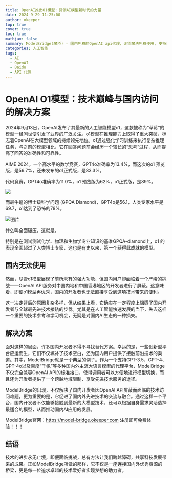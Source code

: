 ```yaml
---
title: OpenAI推出O1模型：引领AI模型新时代的力量
date: 2024-9-29 11:25:00
author: okeeper
top: true
cover: true
toc: true
mathjax: false
summary: ModelBridge(魔桥) - 国内免费的OpenAI api代理，无需魔法免费使用, 支持国内外主流大模型，免费使用。
categories: 人工智能
tags:
  - AI
  - OpenAI
  - Baidu
  - API 代理
---
```


# OpenAI O1模型：技术巅峰与国内访问的解决方案

2024年9月13日，OpenAI发布了其最新的人工智能模型o1，这款被称为“草莓”的模型一经问世便引发了业界的广泛关注。o1模型在推理能力上取得了重大突破，标志着OpenAI在大模型领域的持续领先地位。o1通过强化学习训练来执行复杂推理任务，与之前的模型相比，它在回答问题前会经历一个较长的“思考”过程，从而提高了回答的准确性和可靠性。

AIME 2024，一个高水平的数学竞赛，GPT4o准确率为13.4%，而这次的o1 预览版，是56.7%，还未发布的o1正式版，是83.3%。

代码竞赛，GPT4o准确率为11.0%，o1 预览版为62%，o1正式版，是89%。

![](https://okeeper-blog-images.oss-cn-hangzhou.aliyuncs.com/images/640.png)



而最牛逼的博士级科学问题 (GPQA Diamond)，GPT4o是56.1，人类专家水平是69.7，o1达到了恐怖的78%。

![图片](https://okeeper-blog-images.oss-cn-hangzhou.aliyuncs.com/images/640-20241004002902853.png)



什么叫全面碾压，这就是。

特别是在测试测试化学、物理和生物学专业知识的基准GPQA-diamond上，o1 的表现全面超过了人类博士专家，这也是有史以来，第一个获得此成就的模型。

## 国内无法使用

然而，尽管o1模型展现了前所未有的强大功能，但国内用户却面临着一个严峻的挑战——OpenAI API服务对中国内地和中国香港地区的开发者进行了屏蔽。这意味着，即便o1模型再优秀，国内的开发者也无法直接享受到这项技术带来的便利。

这一决定背后的原因复杂多样，但从结果上看，它确实在一定程度上阻碍了国内开发者与全球最先进技术接轨的步伐。尤其是在人工智能快速发展的当下，失去这样一个重要的技术参考和学习机会，无疑是对国内AI生态的一种损失。



## 解决方案

面对这样的局面，许多国内开发者不得不寻找替代方案。幸运的是，一些创新型平台应运而生，它们不仅填补了技术空白，还为国内用户提供了接触前沿技术的渠道。其中，ModelBridge就是一个典型的例子。作为一个支持GPT-3.5、GPT-4、GPT-4o以及百度“千帆”等多种国内外主流大语言模型的代理平台，ModelBridge不仅完全兼容OpenAI API的标准接口，使得调用者可以方便地进行模型切换，而且还为开发者提供了一个跨越地域限制、享受先进技术服务的途径。

ModelBridge的出现，不仅解决了国内开发者因OpenAI API屏蔽而面临的技术访问难题，更为重要的是，它促进了国内外先进技术的交流与融合。通过这样一个平台，国内开发者不仅能够接触到最新的大模型技术，还可以根据自身需求灵活选择最适合的模型，从而推动国内AI应用的发展。

ModelBridge官网：https://model-bridge.okeeper.com  注册即可免费体验！！！

## 结语

技术的进步永无止境，即便面临挑战，总有方法让我们跨越障碍，共享科技发展带来的成果。正如ModelBridge所做的那样，它不仅是一座连接国内外优秀资源的桥梁，更是每一位追求卓越的技术爱好者实现梦想的助力者。